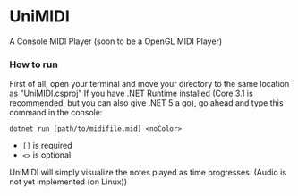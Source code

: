 # UniMIDI
A Console MIDI Player (soon to be a OpenGL MIDI Player)

### How to run
First of all, open your terminal and move your directory to the same location as "UniMIDI.csproj"
If you have .NET Runtime installed (Core 3.1 is recommended, but you can also give .NET 5 a go), go ahead and type this command in the console:

```dotnet run [path/to/midifile.mid] <noColor>```

- `[]` is required
- `<>` is optional

UniMIDI will simply visualize the notes played as time progresses. (Audio is not yet implemented (on Linux))
